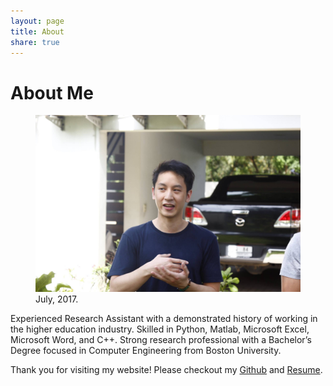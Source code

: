 ```yaml
---
layout: page
title: About
share: true
---
```


# About Me

<figure>
	<a ><img src="/images/IMG_0673.jpg" alt=""></a>
	<figcaption><a title="July, 2017">July, 2017</a>.</figcaption>
</figure>

Experienced Research Assistant with a demonstrated history of working in the higher education industry. Skilled in Python, Matlab, Microsoft Excel, Microsoft Word, and C++. Strong research professional with a Bachelor’s Degree focused in Computer Engineering from Boston University.

Thank you for visiting my website! Please checkout my [Github](https://github.com/jadedh) and [Resume](/Jade_Dhangwattanotai.pdf).
